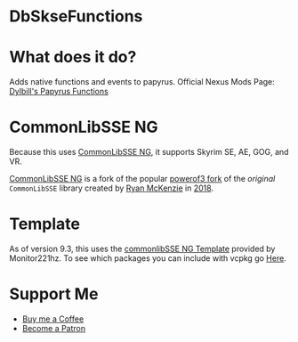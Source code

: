 # DbSkseFunctions

# What does it do?

Adds native functions and events to papyrus. Official Nexus Mods Page: 
[Dylbill's Papyrus Functions](https://www.nexusmods.com/skyrimspecialedition/mods/65410)

# CommonLibSSE NG

Because this uses [CommonLibSSE NG](https://github.com/CharmedBaryon/CommonLibSSE-NG), it supports Skyrim SE, AE, GOG, and VR.

[CommonLibSSE NG](https://github.com/CharmedBaryon/CommonLibSSE-NG) is a fork of the popular [powerof3 fork](https://github.com/powerof3/CommonLibSSE) of the _original_ `CommonLibSSE` library created by [Ryan McKenzie](https://github.com/Ryan-rsm-McKenzie) in [2018](https://github.com/Ryan-rsm-McKenzie/CommonLibSSE/commit/224773c424bdb8e36c761810cdff0fcfefda5f4a).

# Template
As of version 9.3, this uses the [commonlibSSE NG Template](https://github.com/Monitor221hz/CommonLibSSE-NG-Template-Plugin) provided by Monitor221hz. 
To see which packages you can include with vcpkg go [Here](https://github.com/Monitor221hz/modding-vcpkg-ports).

# Support Me
- [Buy me a Coffee](https://ko-fi.com/dylbill)
- [Become a Patron](https://www.patreon.com/Dylbill)
